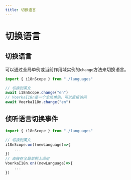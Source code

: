 ```yaml
---
title: 切换语言
---
```

# 切换语言

## 切换语言

可以通过全局单例或当前作用域实例的`change`方法来切换语言。

```javascript | pure
import { i18nScope } from "./languages"

// 切换到英文
await i18nScope.change("en")
// VoerkaI18n是一个全局单例，可以直接访问
await VoerkaI18n.change("en")
```

## 侦听语言切换事件

```javascript | pure
import { i18nScope } from "./languages"

// 切换到英文
i18nScope.on((newLanguage)=>{
    ...
})
// 直接在全局单例上调用
VoerkaI18n.on((newLanguage)=>{
    ...
})
```